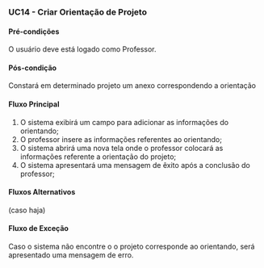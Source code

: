 ### UC14 - Criar Orientação de Projeto

#### Pré-condições
O usuário deve está logado como Professor.

#### Pós-condição
Constará em determinado projeto um anexo correspondendo a orientação

#### Fluxo Principal
1. O sistema exibirá um campo para adicionar as informações do orientando;
2. O professor insere as informações referentes ao orientando;
3. O sistema abrirá uma nova tela onde o professor colocará as informações referente a orientação do projeto;
4. O sistema apresentará uma mensagem de êxito após a conclusão do professor;

#### Fluxos Alternativos
(caso haja)

#### Fluxo de Exceção
Caso o sistema não encontre o o projeto corresponde ao orientando, será apresentado uma mensagem de erro.
